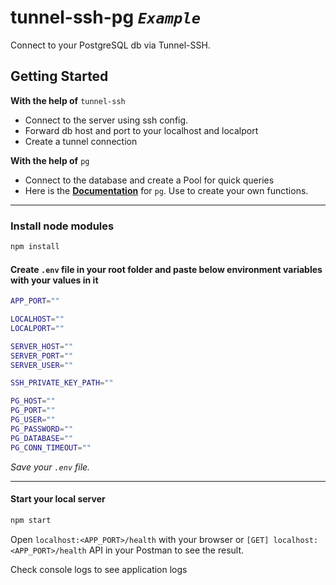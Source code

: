 # tunnel-ssh-pg *`Example`*

Connect to your PostgreSQL db via Tunnel-SSH.

## Getting Started

**With the help of** `tunnel-ssh`

- Connect to the server using ssh config.
- Forward db host and port to your localhost and localport
- Create a tunnel connection

**With the help of** `pg`

- Connect to the database and create a Pool for quick queries
- Here is the [**Documentation**](https://node-postgres.com/) for `pg`. Use to create your own functions.

---

### Install node modules

```bash
npm install
```

#### Create `.env` file in your root folder and paste below environment variables with your values in it

```bash
APP_PORT=""

LOCALHOST=""
LOCALPORT=""

SERVER_HOST=""
SERVER_PORT=""
SERVER_USER=""

SSH_PRIVATE_KEY_PATH=""

PG_HOST=""
PG_PORT=""
PG_USER=""
PG_PASSWORD=""
PG_DATABASE=""
PG_CONN_TIMEOUT=""
```

*Save your `.env` file.*

---

#### Start your local server

```bash
npm start
```

Open `localhost:<APP_PORT>/health` with your browser or `[GET] localhost:<APP_PORT>/health` API in your Postman to see the result.

Check console logs to see application logs
